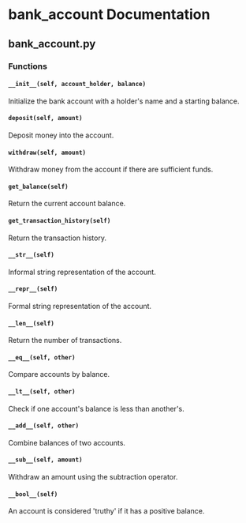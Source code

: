 # bank_account Documentation

<!-- BEGIN_PY_DOCS -->
## bank_account.py

### Functions

#### `__init__(self, account_holder, balance)`

Initialize the bank account with a holder's name and a starting balance.


#### `deposit(self, amount)`

Deposit money into the account.


#### `withdraw(self, amount)`

Withdraw money from the account if there are sufficient funds.


#### `get_balance(self)`

Return the current account balance.


#### `get_transaction_history(self)`

Return the transaction history.


#### `__str__(self)`

Informal string representation of the account.


#### `__repr__(self)`

Formal string representation of the account.


#### `__len__(self)`

Return the number of transactions.


#### `__eq__(self, other)`

Compare accounts by balance.


#### `__lt__(self, other)`

Check if one account's balance is less than another's.


#### `__add__(self, other)`

Combine balances of two accounts.


#### `__sub__(self, amount)`

Withdraw an amount using the subtraction operator.


#### `__bool__(self)`

An account is considered 'truthy' if it has a positive balance.


<!-- END_PY_DOCS -->